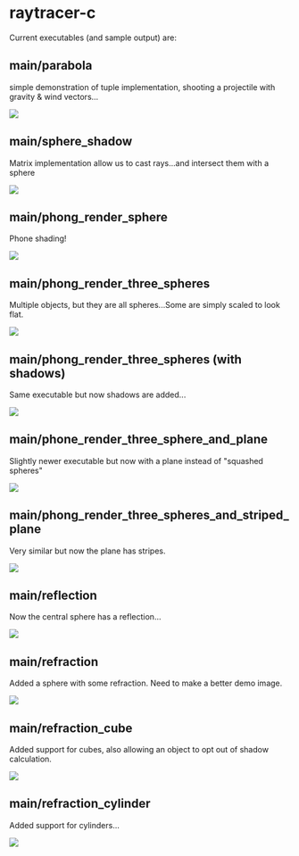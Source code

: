 # raytracer-c

Current executables (and sample output) are:

## main/parabola

simple demonstration of tuple implementation, shooting a projectile with gravity & wind vectors...

![](images/parabola.png)

## main/sphere_shadow

Matrix implementation allow us to cast rays...and intersect them with a sphere

![](images/sphere_shadow.png)

## main/phong_render_sphere

Phone shading!

![](images/phong_render_sphere2.png)

## main/phong_render_three_spheres

Multiple objects, but they are all spheres...Some are simply scaled to look flat.

![](images/phong_render_three_spheres.png)

## main/phong_render_three_spheres (with shadows)

Same executable but now shadows are added...

![](images/phong_render_three_spheres_with_shadows.png)

## main/phone_render_three_sphere_and_plane

Slightly newer executable but now with a plane instead of "squashed spheres"

![](images/phong_render_three_spheres_and_plane.png)

## main/phong_render_three_spheres_and_striped_plane

Very similar but now the plane has stripes.

![](images/phong_render_three_spheres_and_striped_plane.png)

## main/reflection

Now the central sphere has a reflection...

![](images/reflection.png)

## main/refraction

Added a sphere with some refraction.  Need to make a better demo image.

![](images/refraction.png)

## main/refraction_cube

Added support for cubes, also allowing an object to opt out of shadow calculation.

![](images/refraction_cube.png)

## main/refraction_cylinder

Added support for cylinders...

![](images/refraction_cylinder.png)
